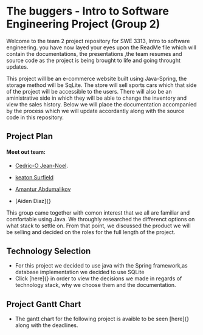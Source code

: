 # **The buggers - Intro to Software Engineering Project (Group 2)**

Welcome to the team 2 project repository for SWE 3313, Intro to software engineering. you have now layed your eyes upon the ReadMe file which will contain the documentations, the presentations ,the team resumes and source code as the project is being brought to life and going throught updates. 

This project will be an e-commerce website built using Java-Spring, the storage method will be SqLite.
The store will sell sports cars which that side of the project will be accessible to the users. 
There will also be an aministrative side in which they will be able to change the inventory and view the sales history.
Below we will place the documentation accompanied by the process which we will update accordantly along with the source code in this repository.


## **Project Plan**
#### Meet out team: 
 - [Cedric-O Jean-Noel](https://github.com/cjeannoel2005/swe1-project/blob/main/Cedric'sResume.md).


 - [keaton Surfield](https://github.com/cjeannoel2005/swe1-project/blob/main/Ronald%20Surfield%20Resume.pdf)


  - [Amantur Abdumalikov](https://github.com/cjeannoel2005/swe1-project/blob/main/AmanturResume.md)


 - [Aiden Diaz]{}

   
This group came together with comon interest that we all are familiar and comfortable using Java.
We throughly researched the differenct options on what stack to settle on. 
From that point, we discussed the product we will be selling and decided on the roles for the full length of the
project.


## **Technology Selection**


- For this project we decided to use java with the Spring framework,as database implementation we decided to use SQLite
- Click [here]{} in order to view the decisions we made in regards of technology stack, why we choose them and the documentation.

## **Project Gantt Chart**
- The gantt chart for the following project is avaible to be seen [here]{} along with the deadlines.


